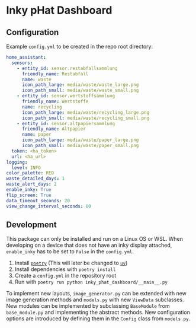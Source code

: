 # Inky pHat Dashboard

## Configuration

Example `config.yml` to be created in the repo root directory:

```yaml
home_assistant:
  sensors:
    - entity_id: sensor.restabfallsammlung
      friendly_name: Restabfall
      name: waste
      icon_path_large: media/waste/waste_large.png
      icon_path_small: media/waste/waste_small.png
    - entity_id: sensor.wertstoffsammlung
      friendly_name: Wertstoffe
      name: recycling
      icon_path_large: media/waste/recycling_large.png
      icon_path_small: media/waste/recycling_small.png
    - entity_id: sensor.altpapiersammlung
      friendly_name: Altpapier
      name: paper
      icon_path_large: media/waste/paper_large.png
      icon_path_small: media/waste/paper_small.png
  token: <ha_token>
  url: <ha_url>
logging:
  level: INFO
color_palette: RED
waste_detailed_days: 1
waste_alert_days: 2
enable_inky: True
flip_screen: True
data_timeout_seconds: 20
view_change_interval_seconds: 60
```

## Development

This package can only be installed and run on a Linux OS or WSL.
When developing on a device that does not have an inky display attached, `enable_inky` has to be set to `False` in the `config.yml`.

1. Install [`poetry`](https://python-poetry.org/) (This will later be changed to [`uv`](https://docs.astral.sh/uv/))
2. Install dependencies with `poetry install`
3. Create a `config.yml` in the repository root
4. Run with `poetry run python inky_phat_dashboard/__main__.py`

To implement new layouts, `image_generator.py` can be extended with new image generation methods and `models.py` with new `ViewData` subclasses.
New modules can be implemented by subclassing `BaseModule` from `base_module.py` and implementing the abstract methods.
New configuration options are introduced by defining them in the `Config` class from `models.py`.
